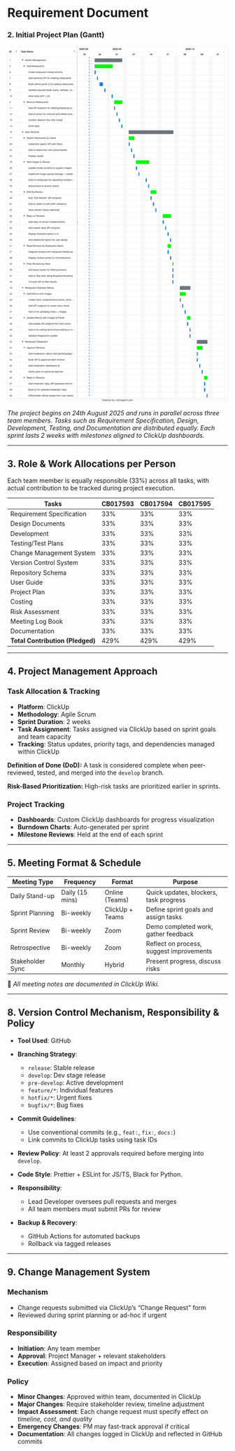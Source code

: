 # Requirement Document

### 2. Initial Project Plan (Gantt)

![Gantt_chart.png](images/Gantt_chart.png)

_The project begins on 24th August 2025 and runs in parallel across three team members. Tasks such as Requirement Specification, Design, Development, Testing, and Documentation are distributed equally. Each sprint lasts 2 weeks with milestones aligned to ClickUp dashboards._

---

## 3. Role & Work Allocations per Person

Each team member is equally responsible (33%) across all tasks, with actual contribution to be tracked during project execution.

| Tasks                            | CB017593 | CB017594 | CB017595 |
| -------------------------------- | -------- | -------- | -------- |
| Requirement Specification        | 33%      | 33%      | 33%      |
| Design Documents                 | 33%      | 33%      | 33%      |
| Development                      | 33%      | 33%      | 33%      |
| Testing/Test Plans               | 33%      | 33%      | 33%      |
| Change Management System         | 33%      | 33%      | 33%      |
| Version Control System           | 33%      | 33%      | 33%      |
| Repository Schema                | 33%      | 33%      | 33%      |
| User Guide                       | 33%      | 33%      | 33%      |
| Project Plan                     | 33%      | 33%      | 33%      |
| Costing                          | 33%      | 33%      | 33%      |
| Risk Assessment                  | 33%      | 33%      | 33%      |
| Meeting Log Book                 | 33%      | 33%      | 33%      |
| Documentation                    | 33%      | 33%      | 33%      |
| **Total Contribution (Pledged)** | 429%     | 429%     | 429%     |

---

## 4. Project Management Approach

### Task Allocation & Tracking

- **Platform**: ClickUp
- **Methodology**: Agile Scrum
- **Sprint Duration**: 2 weeks
- **Task Assignment**: Tasks assigned via ClickUp based on sprint goals and team capacity
- **Tracking**: Status updates, priority tags, and dependencies managed within ClickUp

**Definition of Done (DoD):** A task is considered complete when peer-reviewed, tested, and merged into the `develop` branch.

**Risk-Based Prioritization:** High-risk tasks are prioritized earlier in sprints.

### Project Tracking

- **Dashboards**: Custom ClickUp dashboards for progress visualization
- **Burndown Charts**: Auto-generated per sprint
- **Milestone Reviews**: Held at the end of each sprint

---

## 5. Meeting Format & Schedule

| Meeting Type     | Frequency       | Format          | Purpose                                  |
| ---------------- | --------------- | --------------- | ---------------------------------------- |
| Daily Stand-up   | Daily (15 mins) | Online (Teams)  | Quick updates, blockers, task progress   |
| Sprint Planning  | Bi-weekly       | ClickUp + Teams | Define sprint goals and assign tasks     |
| Sprint Review    | Bi-weekly       | Zoom            | Demo completed work, gather feedback     |
| Retrospective    | Bi-weekly       | Zoom            | Reflect on process, suggest improvements |
| Stakeholder Sync | Monthly         | Hybrid          | Present progress, discuss risks          |

📌 _All meeting notes are documented in ClickUp Wiki._

---

## 8. Version Control Mechanism, Responsibility & Policy

- **Tool Used**: GitHub
- **Branching Strategy**:

  - `release`: Stable release
  - `develop`: Dev stage release
  - `pre-develop`: Active development
  - `feature/*`: Individual features
  - `hotfix/*`: Urgent fixes
  - `bugfix/*`: Bug fixes

- **Commit Guidelines**:

  - Use conventional commits (e.g., `feat:`, `fix:`, `docs:`)
  - Link commits to ClickUp tasks using task IDs

- **Review Policy**: At least 2 approvals required before merging into `develop`.
- **Code Style**: Prettier + ESLint for JS/TS, Black for Python.

- **Responsibility**:

  - Lead Developer oversees pull requests and merges
  - All team members must submit PRs for review

- **Backup & Recovery**:
  - GitHub Actions for automated backups
  - Rollback via tagged releases

---

## 9. Change Management System

### Mechanism

- Change requests submitted via ClickUp’s “Change Request” form
- Reviewed during sprint planning or ad-hoc if urgent

### Responsibility

- **Initiation**: Any team member
- **Approval**: Project Manager + relevant stakeholders
- **Execution**: Assigned based on impact and priority

### Policy

- **Minor Changes**: Approved within team, documented in ClickUp
- **Major Changes**: Require stakeholder review, timeline adjustment
- **Impact Assessment**: Each change request must specify effect on _timeline, cost, and quality_
- **Emergency Changes**: PM may fast-track approval if critical
- **Documentation**: All changes logged in ClickUp and reflected in GitHub commits

